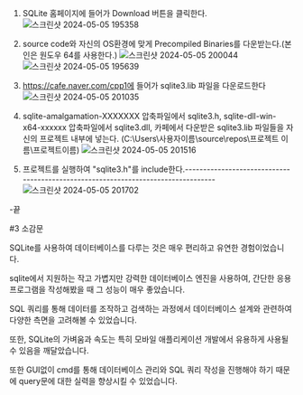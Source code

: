 1. SQLite 홈페이지에 들어가 Download 버튼을 클릭한다.
![스크린샷 2024-05-05 195358](https://github.com/rapis0037/2024CPP/assets/127822589/c3acad20-d88a-448f-aeb0-d7e6f455748f)

2. source code와 자신의 OS환경에 맞게 Precompiled Binaries를 다운받는다.(본인은 원도우 64를 사용한다.)
![스크린샷 2024-05-05 200044](https://github.com/rapis0037/2024CPP/assets/127822589/b2beb23a-e728-4732-ad84-256ac2031741)
![스크린샷 2024-05-05 195639](https://github.com/rapis0037/2024CPP/assets/127822589/827b3aa5-e431-4073-980a-7fad19babd96)

3. https://cafe.naver.com/cpp1에 들어가 sqlite3.lib 파일을 다운로드한다
![스크린샷 2024-05-05 201035](https://github.com/rapis0037/2024CPP/assets/127822589/11cbc8bb-0cb6-4e7f-bb4e-5e375d5c5099)


4. sqlite-amalgamation-XXXXXXX 압축파일에서 sqlite3.h, sqlite-dll-win-x64-xxxxxx 압축파일에서 sqlite3.dll, 카페에서 다운받은 sqlite3.lib 파일들을 자신의 프로젝트 내부에 넣는다.
(C:\Users\사용자이름\source\repos\프로젝트 이름\프로젝트이름)
![스크린샷 2024-05-05 201516](https://github.com/rapis0037/2024CPP/assets/127822589/222866a6-4e90-4a27-ba8d-3f1dce8c9da4)

5. 프로젝트를 실행하여 "sqlite3.h"를 include한다.----------------------------------------------------------------------------------
![스크린샷 2024-05-05 201702](https://github.com/rapis0037/2024CPP/assets/127822589/83cbdc5b-f9d9-4956-ac71-ebb501b91e1e)

-끝

#3 소감문

SQLite를 사용하여 데이터베이스를 다루는 것은 매우 편리하고 유연한 경험이었습니다. 

sqlite에서 지원하는 작고 가볍지만 강력한 데이터베이스 엔진을 사용하여, 간단한 응용 프로그램을 작성해봤을 때 그 성능이 매우 좋았습니다. 

SQL 쿼리를 통해 데이터를 조작하고 검색하는 과정에서 데이터베이스 설계와 관련하여 다양한 측면을 고려해볼 수 있었습니다. 

또한, SQLite의 가벼움과 속도는 특히 모바일 애플리케이션 개발에서 유용하게 사용될 수 있음을 깨달았습니다. 

또한 GUI없이 cmd를 통해 데이터베이스 관리와 SQL 쿼리 작성을 진행해야 하기 때문에 query문에 대한 실력을 향상시킬 수 있었습니다.
